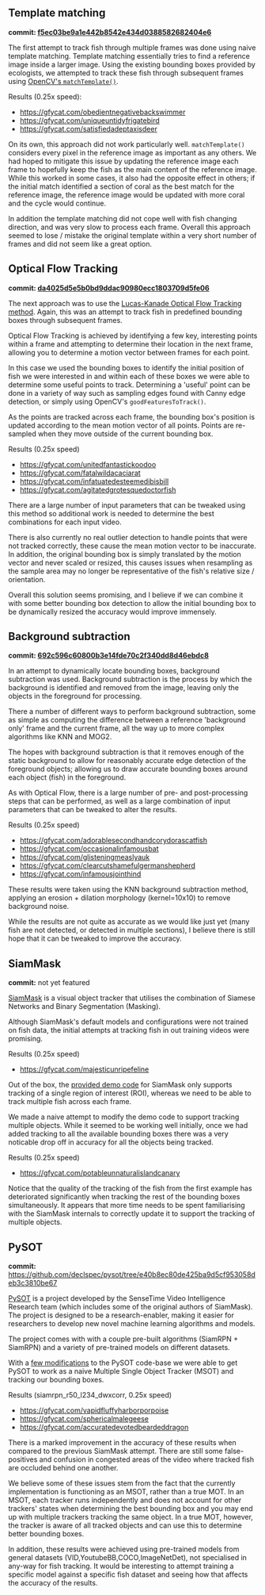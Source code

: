 ## Template matching
**commit: [f5ec03be9a1e442b8542e434d0388582682404e6](https://github.com/marrabld/open_fish_classifier/tree/f5ec03be9a1e442b8542e434d0388582682404e6)**

The first attempt to track fish through multiple frames was done using naive template matching.
Template matching essentially tries to find a reference image inside a larger image.
Using the existing bounding boxes provided by ecologists, we attempted to track these fish through subsequent frames using [OpenCV's `matchTemplate()`](https://docs.opencv.org/2.4/modules/imgproc/doc/object_detection.html?highlight=matchtemplate).

Results (0.25x speed):

* https://gfycat.com/obedientnegativebackswimmer
* https://gfycat.com/uniqueuntidyfrigatebird
* https://gfycat.com/satisfiedadeptaxisdeer


On its own, this approach did not work particularly well. `matchTemplate()` considers every pixel in the reference image as important as any others. 
We had hoped to mitigate this issue by updating the reference image each frame to hopefully keep the fish as the main content of the reference image.
While this worked in some cases, it also had the opposite effect in others; if the initial match identified a section of coral as the best match for the reference image, the reference image would be updated with more coral and the cycle would continue.

In addition the template matching did not cope well with fish changing direction, and was very slow to process each frame.
Overall this approach seemed to lose / mistake the original template within a very short number of frames and did not seem like a great option.

## Optical Flow Tracking
**commit: [da4025d5e5b0bd9ddac90980ecc1803709d5fe06](https://github.com/marrabld/open_fish_classifier/tree/da4025d5e5b0bd9ddac90980ecc1803709d5fe06)**

The next approach was to use the [Lucas-Kanade Optical Flow Tracking method](https://en.wikipedia.org/wiki/Lucas%E2%80%93Kanade_method). Again, this was an attempt to track fish in predefined bounding boxes through subsequent frames. 

Optical Flow Tracking is achieved by identifying a few key, interesting points within a frame and attempting to determine their location in the next frame, allowing you to determine a motion vector between frames for each point.

In this case we used the bounding boxes to identify the initial position of fish we were interested in and  within each of these boxes we were able to determine some useful points to track. Determining a 'useful' point can be done in a variety of way such as sampling edges found with Canny edge detection, or simply using OpenCV's `goodFeaturesToTrack()`.

As the points are tracked across each frame, the bounding box's position is updated according to the mean motion vector of all points. Points are re-sampled when they move outside of the current bounding box.

Results (0.25x speed)
* https://gfycat.com/unitedfantastickoodoo
* https://gfycat.com/fatalwildacaciarat
* https://gfycat.com/infatuatedesteemedibisbill
* https://gfycat.com/agitatedgrotesquedoctorfish

There are a large number of input parameters that can be tweaked using this method so additional work is needed to determine the best combinations for each input video.

There is also currently no real outlier detection to handle points that were not tracked correctly, these cause the mean motion vector to be inaccurate. In addition, the original bounding box is simply translated by the motion vector and never scaled or resized, this causes issues when resampling as the sample area may no longer be representative of the fish's relative size / orientation.

Overall this solution seems promising, and I believe if we can combine it with some better bounding box detection to allow the initial bounding box to be dynamically resized the accuracy would improve immensely.

## Background subtraction
**commit: [692c596c60800b3e14fde70c2f340dd8d46ebdc8](https://github.com/marrabld/open_fish_classifier/tree/692c596c60800b3e14fde70c2f340dd8d46ebdc8)**

In an attempt to dynamically locate bounding boxes, background subtraction was used.
Background subtraction is the process by which the background is identified and removed from the image, leaving only the objects in the foreground for processing.

There a number of different ways to perform background subtraction, some as simple as computing the difference between a reference 'background only' frame and the current frame, all the way up to more complex algorithms like KNN and MOG2.

The hopes with background subtraction is that it removes enough of the static background to allow for reasonably accurate edge detection of the foreground objects; allowing us to draw accurate bounding boxes around each object (fish) in the foreground.

As with Optical Flow, there is a large number of pre- and post-processing steps that can be performed, as well as a large combination of input parameters that can be tweaked to alter the results. 

Results (0.25x speed)
* https://gfycat.com/adorablesecondhandcorydorascatfish
* https://gfycat.com/occasionalinfamousbat
* https://gfycat.com/glisteningmeaslyauk
* https://gfycat.com/clearcutshamefulgermanshepherd
* https://gfycat.com/infamousjointhind

These results were taken using the KNN background subtraction method, applying an erosion + dilation morphology (kernel=10x10) to remove background noise.

While the results are not quite as accurate as we would like just yet (many fish are not detected, or detected in multiple sections), I believe there is still hope that it can be tweaked to improve the accuracy.

## SiamMask
**commit:** not yet featured

[SiamMask](https://arxiv.org/abs/1812.05050) is a visual object tracker that utilises the combination of Siamese Networks and Binary Segmentation (Masking).

Although SiamMask's default models and configurations were not trained on fish data, the initial attempts at tracking fish in out training videos were promising.

Results (0.25x speed)
* https://gfycat.com/majesticunripefeline

Out of the box, the [provided demo code](https://github.com/foolwood/SiamMask) for SiamMask only supports tracking of a single region of interest (ROI), whereas we need to be able to track multiple fish across each frame.

We made a naive attempt to modify the demo code to support tracking multiple objects. While it seemed to be working well initially, once we had added tracking to all the available bounding boxes there was a very noticable drop off in accuracy for all the objects being tracked.

Results (0.25x speed)
* https://gfycat.com/potableunnaturalislandcanary

Notice that the quality of the tracking of the fish from the first example has deteriorated significantly when tracking the rest of the bounding boxes simultaneously. It appears that more time needs to be spent familiarising with the SiamMask internals to correctly update it to support the tracking of multiple objects.

## PySOT
**commit:** https://github.com/declspec/pysot/tree/e40b8ec80de425ba9d5cf953058deb3c3810be67

[PySOT](https://github.com/STVIR/pysot) is a project developed by the SenseTime Video Intelligence Research team (which includes some of the original authors of SiamMask). The project is designed to be a research-enabler, making it easier for researchers to develop new novel machine learning algorithms and models.

The project comes with with a couple pre-built algorithms (SiamRPN + SiamRPN) and a variety of pre-trained models on different datasets. 

With a [few modifications](https://github.com/declspec/pysot/commit/8f58cf986de7f9ae98d970075a9e29718245847a) to the PySOT code-base we were able to get PySOT to work as a naive Multiple Single Object Tracker (MSOT) and tracking our bounding boxes.

Results (siamrpn_r50_l234_dwxcorr, 0.25x speed)
* https://gfycat.com/vapidfluffyharborporpoise
* https://gfycat.com/sphericalmalegeese
* https://gfycat.com/accuratedevotedbeardeddragon

There is a marked improvement in the accuracy of these results when compared to the previous SiamMask attempt. There are still some false-positives and confusion in congested areas of the video where tracked fish are occluded behind one another. 

We believe some of these issues stem from the fact that the currently implementation is functioning as an MSOT, rather than a true MOT. In an MSOT, each tracker runs independently and does not account for other trackers' states when determining the best bounding box and you may end up with multiple trackers tracking the same object. In a true MOT, however, the tracker is aware of all tracked objects and can use this to determine better bounding boxes.

In addition, these results were achieved using pre-trained models from general datasets (VID,YoutubeBB,COCO,ImageNetDet), not specialised in any-way for fish tracking. It would be interesting to attempt training a specific model against a specific fish dataset and seeing how that affects the accuracy of the results.